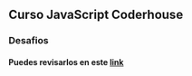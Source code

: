 ## Curso JavaScript Coderhouse

### Desafios
#### Puedes revisarlos en este  [link](https://istvian.github.io/Javascript/)
